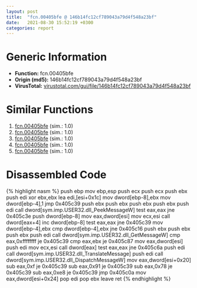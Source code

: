 ```yaml
---
layout: post
title:  "fcn.00405bfe @ 146b14fc12cf789043a79d4f548a23bf"
date:   2021-08-30 15:52:19 +0300
categories: report
---
```


# Generic Information
- **Function:** fcn.00405bfe
- **Origin (md5):** 146b14fc12cf789043a79d4f548a23bf
- **VirusTotal:** [virustotal.com/gui/file/146b14fc12cf789043a79d4f548a23bf][virustotal_ref]



# Similar Functions

1. [fcn.00405bfe][similar_1_ref] (sim.: 1.0)
2. [fcn.00405bfe][similar_2_ref] (sim.: 1.0)
3. [fcn.00405bfe][similar_3_ref] (sim.: 1.0)
4. [fcn.00405bfe][similar_4_ref] (sim.: 1.0)
5. [fcn.00405bfe][similar_5_ref] (sim.: 1.0)


# Disassembled Code

{% highlight nasm %}
push ebp
mov ebp,esp
push ecx
push ecx
push ebx
push edi
xor ebx,ebx
lea edi,[esi+0x1c]
mov dword[ebp-8],ebx
mov dword[ebp-4],1
jmp 0x405c39
push ebx
push ebx
push ebx
push ebx
push edi
call dword[sym.imp.USER32.dll_PeekMessageW]
test eax,eax
jne 0x405c3e
push dword[ebp-8]
mov eax,dword[esi]
mov ecx,esi
call dword[eax+4]
inc dword[ebp-8]
test eax,eax
jne 0x405c39
mov dword[ebp-4],ebx
cmp dword[ebp-4],ebx
jne 0x405c16
push ebx
push ebx
push ebx
push edi
call dword[sym.imp.USER32.dll_GetMessageW]
cmp eax,0xffffffff
je 0x405c39
cmp eax,ebx
je 0x405c87
mov eax,dword[esi]
push edi
mov ecx,esi
call dword[eax]
test eax,eax
jne 0x405c6a
push edi
call dword[sym.imp.USER32.dll_TranslateMessage]
push edi
call dword[sym.imp.USER32.dll_DispatchMessageW]
mov eax,dword[esi+0x20]
sub eax,0xf
je 0x405c39
sub eax,0x91
je 0x405c39
sub eax,0x78
je 0x405c39
sub eax,0xe8
je 0x405c39
jmp 0x405c0a
mov eax,dword[esi+0x24]
pop edi
pop ebx
leave 
ret 
{% endhighlight %}


[similar_1_ref]: /report/fcn.00405bfe@3d7f25d788af3e7f7707a736ac852465
[similar_2_ref]: /report/fcn.00405bfe@3aa98225e51cbcae2d334c8b6b4ed9fd
[similar_3_ref]: /report/fcn.00405bfe@c6d5547a6b11db0106596d8a93b709be
[similar_4_ref]: /report/fcn.00405bfe@e83552e81a6f265fd7baa50402d3d47d
[similar_5_ref]: /report/fcn.00405bfe@e3d061f479f25b8f541d0905c967999c
[virustotal_ref]: https://www.virustotal.com/gui/file/146b14fc12cf789043a79d4f548a23bf
